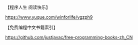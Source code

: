 【程序人生 阅读快乐】

https://www.yuque.com/winforlife/vgzph9



【免费编程中文书籍索引】

https://github.com/justjavac/free-programming-books-zh_CN